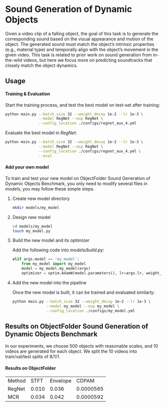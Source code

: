 # Sound Generation of Dynamic Objects

Given a video clip of a falling object, the goal of this task is to generate the corresponding sound based on the visual appearance and motion of the object. The generated sound must match the object’s intrinsic properties (e.g., material type) and temporally align with the object’s movement in the given video. This task is related to prior work on sound generation from in-the-wild videos, but here we focus more on predicting soundtracks that closely match the object dynamics.

## Usage

#### Training & Evaluation

Start the training process, and test the best model on test-set after training:

```sh
python main.py --batch_size 32 --weight_decay 1e-2 --lr 1e-3 \
               --model RegNet --exp RegNet \
               --config_location ./configs/regnet_aux_4.yml
```

Evaluate the best model in *RegNet*:

```sh
python main.py --batch_size 32 --weight_decay 1e-2 --lr 1e-3 \
               --model RegNet --exp RegNet \
               --config_location ./configs/regnet_aux_4.yml \
               --eval
```

#### Add your own model

To train and test your new model on ObjectFolder Sound Generation of Dynamic Objects Benchmark, you only need to modify several files in *models*, you may follow these simple steps.

1. Create new model directory

    ```sh
    mkdir models/my_model
    ```

2. Design new model

    ```sh
    cd models/my_model
    touch my_model.py
    ```

3. Build the new model and its optimizer

    Add the following code into *models/build.py*:

    ```python
    elif args.model == 'my_model':
        from my_model import my_model
        model = my_model.my_model(args)
        optimizer = optim.AdamW(model.parameters(), lr=args.lr, weight_decay=args.weight_decay)
    ```

4. Add the new model into the pipeline

    Once the new model is built, it can be trained and evaluated similarly:

    ```sh
    python main.py --batch_size 32 --weight_decay 1e-2 --lr 1e-3 \
                   --model my_model --exp my_model \
                   --config_location ./configs/my_model.yml
    ```

## Results on ObjectFolder Sound Generation of Dynamic Objects Benchmark

In our experiments, we choose 500 objects with reasonable scales, and 10 videos are generated for each object. We split the 10 videos into train/val/test splits of 8/1/1.


#### Results on ObjectFolder

<table>
    <tr>
        <td>Method</td>
        <td>STFT</td>
        <td>Envelope</td>
        <td>CDPAM</td>
    </tr>
    <tr>
        <td>RegNet</td>
        <td>0.010</td>
        <td>0.036</td>
        <td>0.0000565</td>
    </tr>
  	<tr>
        <td>MCR</td>
        <td>0.034</td>
        <td>0.042</td>
        <td>0.0000592</td>
    </tr>
</table>


